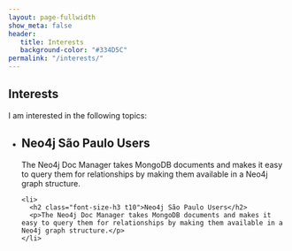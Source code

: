 ```yaml
---
layout: page-fullwidth
show_meta: false
header:
   title: Interests
   background-color: "#334D5C"
permalink: "/interests/"
---
```


<div class="row">
  <h2>Interests</h2>
  <p>I am interested in the following topics:</p>
</div>

<div class="row">
  <ul class="small-block-grid-2 medium-block-grid-3 large-block-grid-3">
    <li>
      <h2 class="font-size-h3 t10">Neo4j São Paulo Users</h2>
      <p>The Neo4j Doc Manager takes MongoDB documents and makes it easy to query them for relationships by making them available in a Neo4j graph structure.</p>
    </li>

    <li>
      <h2 class="font-size-h3 t10">Neo4j São Paulo Users</h2>
      <p>The Neo4j Doc Manager takes MongoDB documents and makes it easy to query them for relationships by making them available in a Neo4j graph structure.</p>
    </li>
  </ul>
</div>
